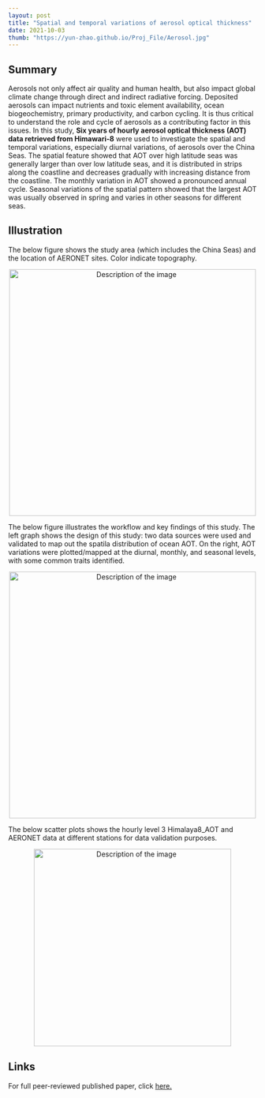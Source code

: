 ```yaml
---
layout: post
title: "Spatial and temporal variations of aerosol optical thickness"
date: 2021-10-03
thumb: "https://yun-zhao.github.io/Proj_File/Aerosol.jpg"
---
```


## Summary
Aerosols not only affect air quality and human health, but also impact global climate change through direct and indirect radiative forcing. Deposited aerosols can impact nutrients and toxic element availability, ocean biogeochemistry, primary productivity, and carbon cycling. It is thus critical to understand the role and cycle of aerosols as a contributing factor in this issues. In this study, **Six years of hourly aerosol optical thickness (AOT) data retrieved from Himawari-8** were used to investigate the spatial and temporal variations, especially diurnal variations, of aerosols over the China Seas. The spatial feature showed that AOT over high latitude seas was generally larger than over low latitude seas, and it is distributed in strips along the coastline and decreases gradually with increasing distance from the coastline. The monthly variation in AOT showed a pronounced annual cycle. Seasonal variations of the spatial pattern showed that the largest AOT was usually observed in spring and varies in other seasons for different seas.

## Illustration
The below figure shows the study area (which includes the China Seas) and the location of AERONET sites.  Color indicate topography. 

<div style="text-align:center">
  <img src="https://yun-zhao.github.io/Proj_File/aerosol-1.jpg" alt="Description of the image" width="500">
</div>

The below figure illustrates the workflow and key findings of this study. The left graph shows the design of this study: two data sources were used and validated to map out the spatila distribution of ocean AOT. On the right, AOT variations were plotted/mapped at the diurnal, monthly, and seasonal levels, with some common traits identified.   

<div style="text-align:center">
  <img src="https://yun-zhao.github.io/Proj_File/aerosol-2.jpg" alt="Description of the image" width="500">
</div>


The below scatter plots shows the hourly level 3 Himalaya8_AOT and AERONET data at different stations for data validation purposes. 

<div style="text-align:center">
  <img src="https://yun-zhao.github.io/Proj_File/aerosol-3.jpg" alt="Description of the image" width="400">
</div>



## Links

For full peer-reviewed published paper, click <a href="https://www.dropbox.com/scl/fi/peuz508e0wpz8j2cicoy4/Aerosol.pdf?rlkey=nmud7nhcmg7vmwv728sc4lb1l&dl=0" target="_blank">here.</a>
